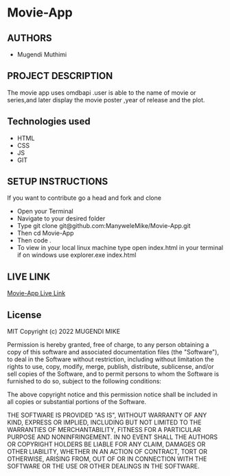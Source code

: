 # Movie-App
## AUTHORS
- Mugendi Muthimi

## PROJECT DESCRIPTION
The movie app uses omdbapi .user is able to the name of movie or series,and later display the movie poster ,year of release and the plot.
## Technologies used
- HTML
- CSS
- JS
- GIT

## SETUP INSTRUCTIONS
If you want to contribute go a head and fork and clone
<ul>
<li>Open your Terminal</li>
<li>Navigate to your desired folder</li>
<li>Type git clone git@github.com:ManyweleMike/Movie-App.git </li>
<li>Then  cd Movie-App</li>
<li>Then code .</li>
<li>To view in your local linux machine type open index.html in your terminal if on windows use explorer.exe index.html</li>
</ul>



## LIVE LINK
[Movie-App Live Link](https://manywelemike.github.io/Movie-App/)

## License
MIT Copyright (c) 2022 MUGENDI MIKE

Permission is hereby granted, free of charge, to any person obtaining a copy of this software and associated documentation files (the "Software"), to deal in the Software without restriction, including without limitation the rights to use, copy, modify, merge, publish, distribute, sublicense, and/or sell copies of the Software, and to permit persons to whom the Software is furnished to do so, subject to the following conditions:

The above copyright notice and this permission notice shall be included in all copies or substantial portions of the Software.

THE SOFTWARE IS PROVIDED "AS IS", WITHOUT WARRANTY OF ANY KIND, EXPRESS OR IMPLIED, INCLUDING BUT NOT LIMITED TO THE WARRANTIES OF MERCHANTABILITY, FITNESS FOR A PARTICULAR PURPOSE AND NONINFRINGEMENT. IN NO EVENT SHALL THE AUTHORS OR COPYRIGHT HOLDERS BE LIABLE FOR ANY CLAIM, DAMAGES OR OTHER LIABILITY, WHETHER IN AN ACTION OF CONTRACT, TORT OR OTHERWISE, ARISING FROM, OUT OF OR IN CONNECTION WITH THE SOFTWARE OR THE USE OR OTHER DEALINGS IN THE SOFTWARE.